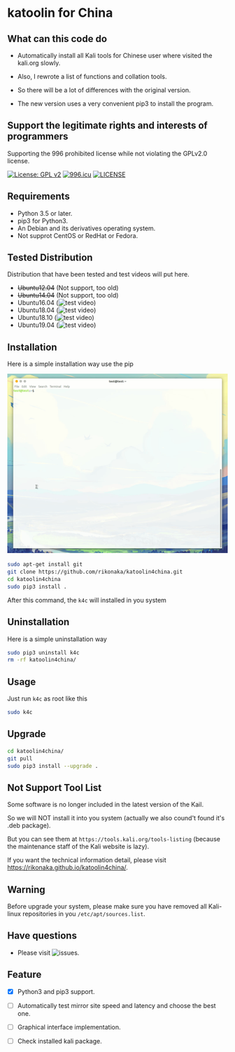 # katoolin for China

## What can this code do

- Automatically install all Kali tools for Chinese user where visited the kali.org slowly.

- Also, I rewrote a list of functions and collation tools.

- So there will be a lot of differences with the original version.

- The new version uses a very convenient pip3 to install the program.

## Support the legitimate rights and interests of programmers

Supporting the 996 prohibited license while not violating the GPLv2.0 license.

[![License: GPL v2](https://img.shields.io/badge/License-GPL%20v2-blue.svg)](https://www.gnu.org/licenses/old-licenses/gpl-2.0.en.html) [![996.icu](https://img.shields.io/badge/link-996.icu-red.svg)](https://996.icu) [![LICENSE](https://img.shields.io/badge/license-NPL%20(The%20996%20Prohibited%20License)-blue.svg)](https://github.com/996icu/996.ICU/blob/master/LICENSE)

## Requirements

- Python 3.5 or later.
- pip3 for Python3.
- An Debian and its derivatives operating system.
- Not supprot CentOS or RedHat or Fedora.

## Tested Distribution

Distribution that have been tested and test videos will put here.

- ~~Ubuntu12.04~~ (Not support, too old)
- ~~Ubuntu14.04~~ (Not support, too old)
- Ubuntu16.04 (![test video](xxxxxxxxxxxxxxxxxxx))
- Ubuntu18.04 (![test video](xxxxxxxxxxxxxxxxxxx))
- Ubuntu18.10 (![test video](xxxxxxxxxxxxxxxxxxx))
- Ubuntu19.04 (![test video](xxxxxxxxxxxxxxxxxxx))

## Installation

Here is a simple installation way use the pip

![how to install](pic/howtouse.gif)

```bash
sudo apt-get install git
git clone https://github.com/rikonaka/katoolin4china.git
cd katoolin4china
sudo pip3 install .
```

After this command, the `k4c` will installed in you system

## Uninstallation

Here is a simple uninstallation way

```bash
sudo pip3 uninstall k4c
rm -rf katoolin4china/
```

## Usage

Just run `k4c` as root like this

```bash
sudo k4c
```

## Upgrade

```bash
cd katoolin4china/
git pull
sudo pip3 install --upgrade .
```

## Not Support Tool List

Some software is no longer included in the latest version of the Kail.

So we will NOT install it into you system (actually we also cound't found it's .deb package).

But you can see them at `https://tools.kali.org/tools-listing` (because the maintenance staff of the Kali website is lazy).

If you want the technical information detail, please visit https://rikonaka.github.io/katoolin4china/.

## Warning

Before upgrade your system, please make sure you have removed all Kali-linux repositories in you `/etc/apt/sources.list`.

## Have questions

- Please visit ![issues](https://github.com/rikonaka/katoolin4china/issues).

## Feature

- [x] Python3 and pip3 support.

- [ ] Automatically test mirror site speed and latency and choose the best one.

- [ ] Graphical interface implementation.

- [ ] Check installed kali package.
